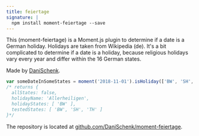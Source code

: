 ```yaml
---
title: feiertage
signature: |
  npm install moment-feiertage --save
---
```



This (moment-feiertage) is a Moment.js plugin to determine if a date is a German holiday. Holidays are taken from Wikipedia (de). It's a bit complicated to determine if a date is a holiday, because religious holidays vary every year and differ within the 16 German states.

Made by [DaniSchenk](https://github.com/DaniSchenk).

```js
var someDateInSomeStates = moment('2018-11-01').isHoliday(['BW', 'SH', 'TH']);
/* returns {
  allStates: false,
  holidayName: 'Allerheiligen',
  holidayStates: [ 'BW' ],
  testedStates: [ 'BW', 'SH', 'TH' ]
}*/
```

The repository is located at [github.com/DaniSchenk/moment-feiertage](https://github.com/DaniSchenk/moment-feiertage).
